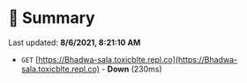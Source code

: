 # 📖 Summary
Last updated: **8/6/2021, 8:21:10 AM**

- `GET` [https://Bhadwa-sala.toxicblte.repl.co](https://Bhadwa-sala.toxicblte.repl.co) - **Down** (230ms)
